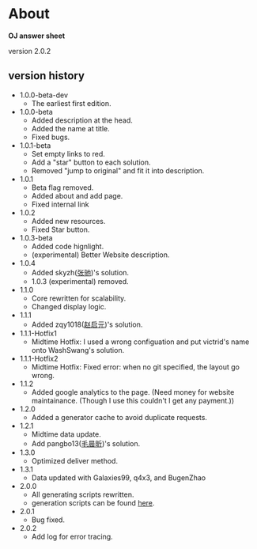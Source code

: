# About

**OJ answer sheet**

version 2.0.2

## version history

- 1.0.0-beta-dev
    - The earliest first edition.
- 1.0.0-beta
    - Added description at the head.
    - Added the name at title.
    - Fixed bugs.
- 1.0.1-beta
    - Set empty links to red.
    - Add a "star" button to each solution.
    - Removed "jump to original" and fit it into description.
- 1.0.1
    - Beta flag removed.
    - Added about and add page.
    - Fixed internal link
- 1.0.2
    - Added new resources.
    - Fixed Star button.
- 1.0.3-beta
    - Added code hignlight.
    - (experimental) Better Website description.
- 1.0.4
    - Added skyzh([张驰](https://skyzh.xyz))'s solution.
    - 1.0.3 (experimental) removed.
- 1.1.0
    - Core rewritten for scalability.
    - Changed display logic.
- 1.1.1
    - Added zqy1018([赵启元](https://zqy1018.github.io/))'s solution.
- 1.1.1-Hotfix1
    - Midtime Hotfix: I used a wrong configuation and put victrid's name onto WashSwang's solution.
- 1.1.1-Hotfix2
    - Midtime Hotfix: Fixed error: when no git specified, the layout go wrong.
- 1.1.2
    - Added google analytics to the page. (Need money for website maintainance. (Though I use this couldn't I get any payment.))
- 1.2.0
    - Added a generator cache to avoid duplicate requests.
- 1.2.1
    - Midtime data update.
    - Add pangbo13([毛晨昕](https://github.com/pangbo13/SJTU-OJ))'s solution.
- 1.3.0
    - Optimized deliver method.
- 1.3.1
    - Data updated with Galaxies99, q4x3, and BugenZhao
- 2.0.0
    - All generating scripts rewritten.
    - generation scripts can be found [here](https://github.com/SJTU-OJ/scripts).
- 2.0.1
    - Bug fixed.
- 2.0.2
    - Add log for error tracing.

